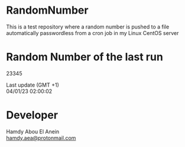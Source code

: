 # RandomNumber    
This is a test repository where a random number is pushed to a file automatically passwordless from a cron job in my Linux CentOS server    
# Random Number of the last run   
23345
      
Last update (GMT +1)    
04/01/23 02:00:02
# Developer    
Hamdy Abou El Anein   
hamdy.aea@protonmail.com
